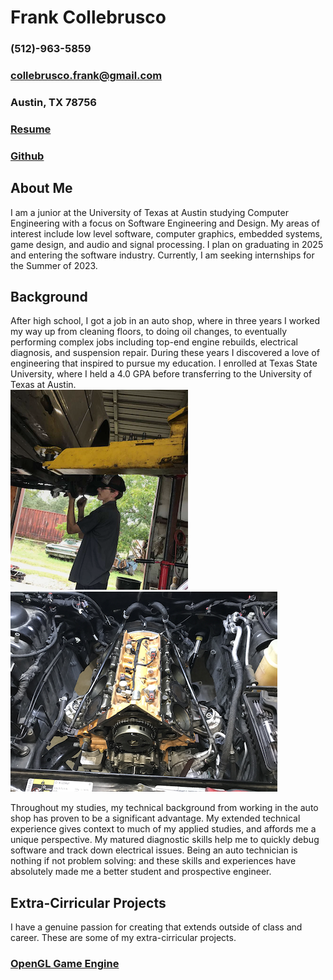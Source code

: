 # Frank Collebrusco
### (512)-963-5859
### collebrusco.frank@gmail.com
### Austin, TX 78756
### [Resume]()
### [Github](https://github.com/collebrusco)
## About Me
I am a junior at the University of Texas at Austin studying Computer Engineering with a focus on Software Engineering and Design. My areas of interest include low level software, computer graphics, embedded systems, game design, and audio and signal processing. I plan on graduating in 2025 and entering the software industry. Currently, I am seeking internships for the Summer of 2023.  
  
## Background
After high school, I got a job in an auto shop, where in three years I worked my way up from cleaning floors, to doing oil changes, to eventually performing complex jobs including top-end engine rebuilds, electrical diagnosis, and suspension repair. During these years I discovered a love of engineering that inspired to pursue my education. I enrolled at Texas State University, where I held a 4.0 GPA before transferring to the University of Texas at Austin.  
![Me in the Shop](/docs/assets/images/me_working_on_merc_small.PNG) ![VW Engine Swap](/docs/assets/images/hemi_rebuild_small.png)   

Throughout my studies, my technical background from working in the auto shop has proven to be a significant advantage. My extended technical experience gives context to much of my applied studies, and affords me a unique perspective. My matured diagnostic skills help me to quickly debug software and track down electrical issues. Being an auto technician is nothing if not problem solving: and these skills and experiences have absolutely made me a better student and prospective engineer.  

## Extra-Cirricular Projects
I have a genuine passion for creating that extends outside of class and career. These are some of my extra-cirricular projects.
### [OpenGL Game Engine]()
